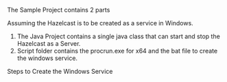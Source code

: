 The Sample Project contains 2 parts

 Assuming the Hazelcast is to be created as a service in Windows. 
 
 1. The Java Project contains a single java class that can start and stop the Hazelcast as a Server.
 2. Script folder contains the procrun.exe for x64 and the bat file to create the windows service.
 
 Steps to Create the Windows Service
 
